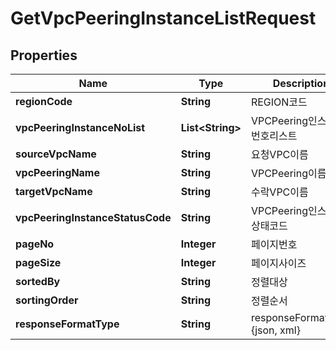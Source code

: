 
# GetVpcPeeringInstanceListRequest

## Properties
Name | Type | Description | Notes
------------ | ------------- | ------------- | -------------
**regionCode** | **String** | REGION코드 |  [optional]
**vpcPeeringInstanceNoList** | **List&lt;String&gt;** | VPCPeering인스턴스번호리스트 |  [optional]
**sourceVpcName** | **String** | 요청VPC이름 |  [optional]
**vpcPeeringName** | **String** | VPCPeering이름 |  [optional]
**targetVpcName** | **String** | 수락VPC이름 |  [optional]
**vpcPeeringInstanceStatusCode** | **String** | VPCPeering인스턴스상태코드 |  [optional]
**pageNo** | **Integer** | 페이지번호 |  [optional]
**pageSize** | **Integer** | 페이지사이즈 |  [optional]
**sortedBy** | **String** | 정렬대상 |  [optional]
**sortingOrder** | **String** | 정렬순서 |  [optional]
**responseFormatType** | **String** | responseFormatType {json, xml} |  [optional]



